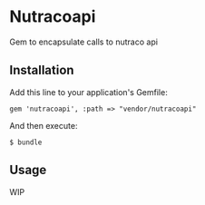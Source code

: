 # Nutracoapi

Gem to encapsulate calls to nutraco api

## Installation

Add this line to your application's Gemfile:

    gem 'nutracoapi', :path => "vendor/nutracoapi"

And then execute:

    $ bundle

## Usage

WIP
